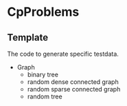 # CpProblems

## Template

The code to generate specific testdata.

* Graph
    * binary tree
    * random dense connected graph
    * random sparse connected graph
    * random tree